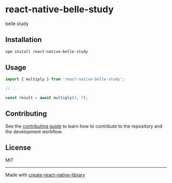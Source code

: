 # react-native-belle-study

belle study 

## Installation

```sh
npm install react-native-belle-study
```

## Usage

```js
import { multiply } from 'react-native-belle-study';

// ...

const result = await multiply(3, 7);
```

## Contributing

See the [contributing guide](CONTRIBUTING.md) to learn how to contribute to the repository and the development workflow.

## License

MIT

---

Made with [create-react-native-library](https://github.com/callstack/react-native-builder-bob)
